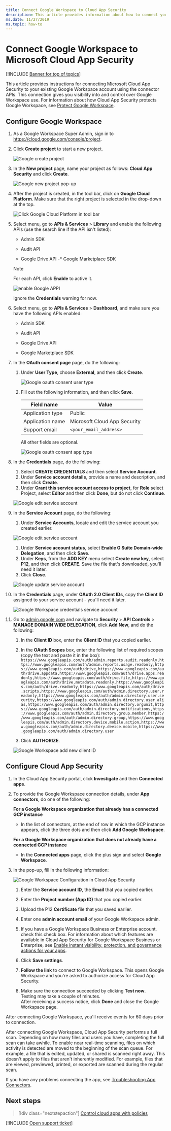 ```yaml
---
title: Connect Google Workspace to Cloud App Security
description: This article provides information about how to connect your Google Workspace to Cloud App Security using the API connector for visibility and control over use.
ms.date: 11/27/2019
ms.topic: how-to
---
```

# Connect Google Workspace to Microsoft Cloud App Security

[!INCLUDE [Banner for top of topics](includes/banner.md)]

This article provides instructions for connecting Microsoft Cloud App Security to your existing Google Workspace account using the connector APIs. This connection gives you visibility into and control over Google Workspace use. For information about how Cloud App Security protects Google Workspace, see [Protect Google Workspace](protect-google-workspace.md).

## Configure Google Workspace

1. As a Google Workspace Super Admin, sign in to <a href="https://cloud.google.com/console/project" target="_blank">https://cloud.google.com/console/project</a>.

1. Click **Create project** to start a new project.

    ![Google create project](media/connect-google-workspace/google-workspace-create-new-project.png)

1. In the **New project** page, name your project as follows: **Cloud App Security** and click **Create**.

    ![Google new project pop-up](media/connect-google-workspace/google-workspace-create-new-project-popup.png)

1. After the project is created, in the tool bar, click on **Google Cloud Platform**. Make sure that the right project is selected in the drop-down at the top.

    ![Click Google Cloud Platform in tool bar](media/connect-google-workspace/google-workspace-verify-project.png)

1. Select menu, go to **APIs & Services** > **Library** and enable the following APIs (use the search line if the API isn't listed):

    - Admin SDK

    - Audit API
    - Google Drive API
    -* Google Marketplace SDK

    > [!NOTE]
    > For each API, click **Enable** to active it.
    >
    > ![enable Google APPI](media/connect-google-workspace/google-workspace-api.png)
    >
    > Ignore the **Credentials** warning for now.

1. Select menu, go to **APIs & Services** > **Dashboard**, and make sure you have the following APIs enabled:

    - Admin SDK

    - Audit API
    - Google Drive API
    - Google Marketplace SDK

1. In the **OAuth consent page** page, do the following:
    1. Under **User Type**, choose **External**, and then click **Create**.

        ![Google oauth consent user type](media/connect-google-workspace/google-workspace-oauth-consent-user-type.png)

    1. Fill out the following information, and then click **Save**.

        | Field name | Value |
        | --- | --- |
        | Application type | Public |
        | Application name | Microsoft Cloud App Security |
        | Support email | `<your_email_address>` |

        All other fields are optional.

        ![Google oauth consent app type](media/connect-google-workspace/google-workspace-oauth-consent-app-type.png)

1. In the **Credentials** page, do the following:
    1. Select **CREATE CREDENTIALS** and then select **Service Account**.
    1. Under **Service account details**, provide a name and description, and then click **Create**.
    1. Under **Grant this service account access to project**, for **Role** select Project, select **Editor** and then click **Done**, but do not click **Continue**.

    ![Google edit service account](media/connect-google-workspace/google-workspace-create-service-account.png)

1. In the **Service Account** page, do the following:
    1. Under **Service Accounts**, locate and edit the service account you created earlier.

    ![Google edit service account](media/connect-google-workspace/google-workspace-edit-service-account.png)

    1. Under **Service account status**, select **Enable G Suite Domain-wide Delegation**, and then click **Save**.
    1. Under **Keys**, from the **ADD KEY** menu select **Create new key**, select **P12**, and then click **CREATE**. Save the file that's downloaded, you'll need it later.
    1. Click **Close**.

    ![Google update service account](media/connect-google-workspace/google-workspace-update-service-account.png)

1. In the **Credentials** page, under **OAuth 2.0 Client IDs**, copy the **Client ID** assigned to your service account - you'll need it later.

    ![Google Workspace credentials service account](media/connect-google-workspace/google-workspace-copy-service-account-client-id.png)

1. Go to [admin.google.com](https://admin.google.com/) and navigate to **Security** > **API Controls** > **MANAGE DOMAIN WIDE DELEGATION**, click **Add New**, and do the following:

    1. In the **Client ID** box, enter the **Client ID** that you copied earlier.
    1. In the **OAuth Scopes** box, enter the following list of required scopes (copy the text and paste it in the box):  
`https://www.googleapis.com/auth/admin.reports.audit.readonly,https://www.googleapis.com/auth/admin.reports.usage.readonly,https://www.googleapis.com/auth/drive,https://www.googleapis.com/auth/drive.appdata,https://www.googleapis.com/auth/drive.apps.readonly,https://www.googleapis.com/auth/drive.file,https://www.googleapis.com/auth/drive.metadata.readonly,https://www.googleapis.com/auth/drive.readonly,https://www.googleapis.com/auth/drive.scripts,https://www.googleapis.com/auth/admin.directory.user.readonly,https://www.googleapis.com/auth/admin.directory.user.security,https://www.googleapis.com/auth/admin.directory.user.alias,https://www.googleapis.com/auth/admin.directory.orgunit,https://www.googleapis.com/auth/admin.directory.notifications,https://www.googleapis.com/auth/admin.directory.group.member,https://www.googleapis.com/auth/admin.directory.group,https://www.googleapis.com/auth/admin.directory.device.mobile.action,https://www.googleapis.com/auth/admin.directory.device.mobile,https://www.googleapis.com/auth/admin.directory.user`

    1. Click **AUTHORIZE**.

    ![Google Workspace add new client ID](media/connect-google-workspace/google-workspace-add-new-client-id.png)

## Configure Cloud App Security

1. In the Cloud App Security portal, click **Investigate** and then **Connected apps**.

1. To provide the Google Workspace connection details, under **App connectors**, do one of the following:

    **For a Google Workspace organization that already has a connected GCP instance**

    - In the list of connectors, at the end of row in which the GCP instance appears, click the three dots and then click **Add Google Workspace**.

    **For a Google Workspace organization that does not already have a connected GCP instance**

    - In the **Connected apps** page, click the plus sign and select **Google Workspace**.

1. In the pop-up, fill in the following information:

    ![Google Workspace Configuration in Cloud App Security](media/connect-google-workspace/cas-config-google-workspace.png "Google Workspace Configuration in Cloud App Security")

    1. Enter the **Service account ID**, the **Email** that you copied earlier.

    1. Enter the **Project number (App ID)** that you copied earlier.

    1. Upload the P12 **Certificate** file that you saved earlier.

    1. Enter one **admin account email** of your Google Workspace admin.

    1. If you have a Google Workspace Business or Enterprise account, check this check box. For information about which features are available in Cloud App Security for Google Workspace Business or Enterprise, see [Enable instant visibility, protection, and governance actions for your apps](enable-instant-visibility-protection-and-governance-actions-for-your-apps.md).

    1. Click **Save settings**.

    1. **Follow the link** to connect to Google Workspace. This opens Google Workspace and you're asked to authorize access for Cloud App Security.

    1. Make sure the connection succeeded by clicking **Test now**.  
    Testing may take a couple of minutes.  
    After receiving a success notice, click **Done** and close the Google Workspace page.

After connecting Google Workspace, you'll receive events for 60 days prior to connection.

After connecting Google Workspace, Cloud App Security performs a full scan. Depending on how many files and users you have, completing the full scan can take awhile. To enable near real-time scanning, files on which activity is detected are moved to the beginning of the scan queue. For example, a file that is edited, updated, or shared is scanned right away. This doesn't apply to files that aren't inherently modified. For example, files that are viewed, previewed, printed, or exported are scanned during the regular scan.

If you have any problems connecting the app, see [Troubleshooting App Connectors](troubleshooting-api-connectors-using-error-messages.md).

## Next steps

> [!div class="nextstepaction"]
> [Control cloud apps with policies](control-cloud-apps-with-policies.md)

[!INCLUDE [Open support ticket](includes/support.md)]
